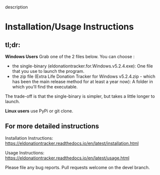 description

# Installation/Usage Instructions

## tl;dr: 
**Windows Users**
Grab one of the 2 files below. You can choose :

- the single-binary (eldonationtracker.for.Windows.v5.2.4.exe): One file that you use to launch the program. 
- the zip file (Extra Life Donation Tracker for Windows v5.2.4.zip - which has been the main release method for at least a year now): A folder in which you'll find the executable.

The trade-off is that the single-binary is simpler, but takes a little longer to launch.

**Linux users**
use PyPi or git clone.

## For more detailed instructions

Installation Instructions: https://eldonationtracker.readthedocs.io/en/latest/installation.html

Usage Instructions: https://eldonationtracker.readthedocs.io/en/latest/usage.html

Please file any bug reports. Pull requests welcome on the devel branch.